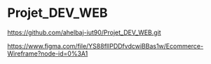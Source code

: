 # Projet_DEV_WEB

https://github.com/ahelbaj-iut90/Projet_DEV_WEB.git

https://www.figma.com/file/YS88fIlPDDfvdcwiBBas1w/Ecommerce-Wireframe?node-id=0%3A1
